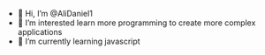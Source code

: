- 👋 Hi, I’m @AliDaniel1
- 👀 I’m interested learn more programming to create more complex applications
- 🌱 I’m currently learning javascript 

<!---
AliDaniel1/AliDaniel1 is a ✨ special ✨ repository because its `README.md` (this file) appears on your GitHub profile.
You can click the Preview link to take a look at your changes.
--->
